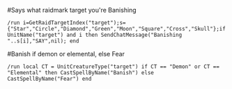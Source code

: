 #Says what raidmark target you're Banishing 
```
/run i=GetRaidTargetIndex("target");s={"Star","Circle","Diamond","Green","Moon","Square","Cross","Skull"};if UnitName("target") and i then SendChatMessage("Banishing "..s[i],"SAY",nil); end
```


#Banish if demon or elemental, else Fear
```
/run local CT = UnitCreatureType("target") if CT == "Demon" or CT == "Elemental" then CastSpellByName("Banish") else CastSpellByName("Fear") end
```